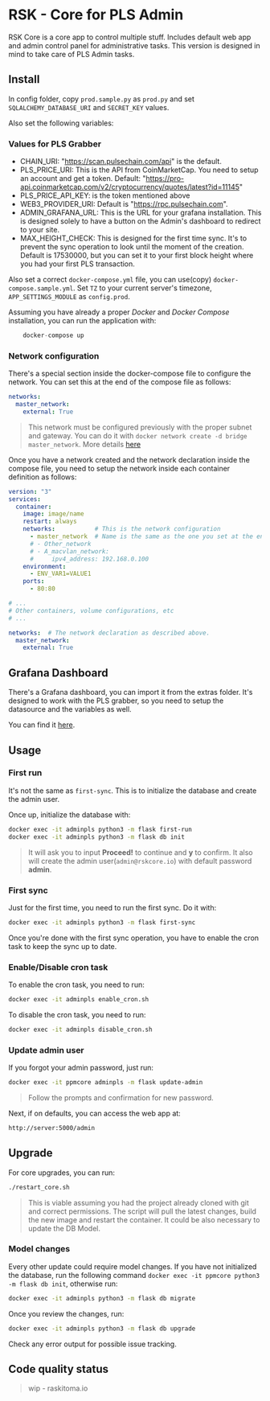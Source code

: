 # RSK - Core for PLS Admin

RSK Core is a core app to control multiple stuff. Includes default web app and admin control panel for administrative tasks.  This version is designed in mind to take care of PLS Admin tasks.

## Install

In config folder, copy `prod.sample.py` as `prod.py` and set `SQLALCHEMY_DATABASE_URI` and `SECRET_KEY` values.

Also set the following variables:

### Values for PLS Grabber
- CHAIN_URI: "https://scan.pulsechain.com/api" is the default.
- PLS_PRICE_URI: This is the API from CoinMarketCap.  You need to setup an account and get a token.  Default: "https://pro-api.coinmarketcap.com/v2/cryptocurrency/quotes/latest?id=11145"
- PLS_PRICE_API_KEY: is the token mentioned above
- WEB3_PROVIDER_URI: Default is "https://rpc.pulsechain.com".
- ADMIN_GRAFANA_URL: This is the URL for your grafana installation. This is designed solely to have a button on the Admin's dashboard to redirect to your site.
- MAX_HEIGHT_CHECK: This is designed for the first time sync.  It's to prevent the sync operation to look until the moment of the creation.  Default is 17530000, but you can set it to your first block height where you had your first PLS transaction.

Also set a correct `docker-compose.yml` file, you can use(copy) `docker-compose.sample.yml`.  Set `TZ` to your current server's timezone, `APP_SETTINGS_MODULE` as `config.prod`.

Assuming you have already a proper *Docker* and *Docker Compose* installation, you can run the application with:

```python
    docker-compose up
```

### Network configuration

There's a special section inside the docker-compose file to configure the network. You can set this at the end of the compose file as follows:

```yaml
networks:
  master_network:
    external: True
```

> This network must be configured previously with the proper subnet and gateway. You can do it with `docker network create -d bridge master_network`. More details [here](https://docs.docker.com/engine/reference/commandline/network_create/)

Once you have a network created and the network declaration inside the compose file, you need to setup the network inside each container definition as follows:

```yaml
version: "3"
services:
  container:
    image: image/name
    restart: always
    networks:           # This is the network configuration
      - master_network  # Name is the same as the one you set at the end
      # - Other_network
      # - A_macvlan_network:
      #     ipv4_address: 192.168.0.100
    environment:
      - ENV_VAR1=VALUE1
    ports:
      - 80:80

# ...
# Other containers, volume configurations, etc
# ...

networks:  # The network declaration as described above.
  master_network:
    external: True
```

## Grafana Dashboard

There's a Grafana dashboard, you can import it from the extras folder. It's designed to work with the PLS grabber, so you need to setup the datasource and the variables as well.

You can find it [here](/extras/validator_performance.json).


## Usage
### First run

It's not the same as `first-sync`. This is to initialize the database and create the admin user.

Once up, initialize the database with:

```bash
docker exec -it adminpls python3 -m flask first-run
docker exec -it adminpls python3 -m flask db init
```

> It will ask you to input **Proceed!** to continue and **y** to confirm. It also will create the admin user(`admin@rskcore.io`) with default password **admin**.

### First sync

Just for the first time, you need to run the first sync. Do it with:

```bash
docker exec -it adminpls python3 -m flask first-sync
```

Once you're done with the first sync operation, you have to enable the cron task to keep the sync up to date.

### Enable/Disable cron task

To enable the cron task, you need to run:

```bash
docker exec -it adminpls enable_cron.sh
```

To disable the cron task, you need to run:

```bash
docker exec -it adminpls disable_cron.sh
```

### Update admin user

If you forgot your admin password, just run:

```bash
docker exec -it ppmcore adminpls -m flask update-admin
```

> Follow the prompts and confirmation for new password.

Next, if on defaults, you can access the web app at:

```bash
http://server:5000/admin
```

## Upgrade

For core upgrades, you can run:

```bash
./restart_core.sh
```

> This is viable assuming you had the project already cloned with git and correct permissions.
> The script will pull the latest changes, build the new image and restart the container.
> It could be also necessary to update the DB Model.

### Model changes

Every other update could require model changes. If you have not initialized the database, run the following command `docker exec -it ppmcore python3 -m flask db init`, otherwise run:

```bash
docker exec -it adminpls python3 -m flask db migrate
```

Once you review the changes, run:

```bash
docker exec -it adminpls python3 -m flask db upgrade
```

Check any error output for possible issue tracking.

## Code quality status

> wip - raskitoma.io
